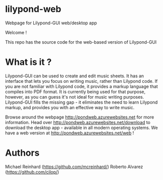 lilypond-web
============

Webpage for Lilypond-GUI web/desktop app

Welcome !

This repo has the source code for the web-based version of Lilypond-GUI

What is it ?
============

Lilypond-GUI can be used to create and edit music sheets. It has an interface that lets you focus on writing music, rather than Lilypond code. If you are not familiar with Lilypond code, it provides a markup language that compiles into PDF format. It is currently being used for that purpose, however, as you can guess it's not ideal for music writing purposes. Lilypond-GUI fills the missing gap - it eliminates the need to learn Lilypond markup, and provides you with an effective way to write music.

Browse around the webpage http://pondweb.azurewebsites.net for more information.
Head over http://pondweb.azurewebsites.net/download to download the desktop app - available in all modern operating systems.
We have a web version at http://pondweb.azurewebsites.net/web  !

Authors
============
Michael Reinhard (https://github.com/mcreinhard/)
Roberto Alvarez (https://github.com/cilop/)

